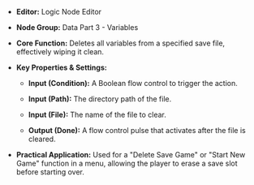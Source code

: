 - **Editor:** Logic Node Editor
    
- **Node Group:** Data Part 3 - Variables
    
- **Core Function:** Deletes all variables from a specified save file, effectively wiping it clean.
    
- **Key Properties & Settings:**
    
    - **Input (Condition):** A Boolean flow control to trigger the action.
        
    - **Input (Path):** The directory path of the file.
        
    - **Input (File):** The name of the file to clear.
        
    - **Output (Done):** A flow control pulse that activates after the file is cleared.
        
- **Practical Application:** Used for a "Delete Save Game" or "Start New Game" function in a menu, allowing the player to erase a save slot before starting over.